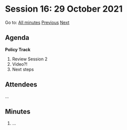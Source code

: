# Session 16: 29 October 2021

Go to: [All minutes](../index.md) [Previous](./mom-2610.md) [Next](mom-0211.md)

## Agenda

**Policy Track**

1. Review Session 2
2. Video?!
3. Next steps

## Attendees

...

## Minutes

1. ...

